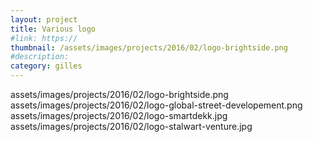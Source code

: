 ```yaml
---
layout: project
title: Various logo
#link: https://
thumbnail: /assets/images/projects/2016/02/logo-brightside.png
#description:
category: gilles
---
```


assets/images/projects/2016/02/logo-brightside.png
assets/images/projects/2016/02/logo-global-street-developement.png
assets/images/projects/2016/02/logo-smartdekk.jpg
assets/images/projects/2016/02/logo-stalwart-venture.jpg
